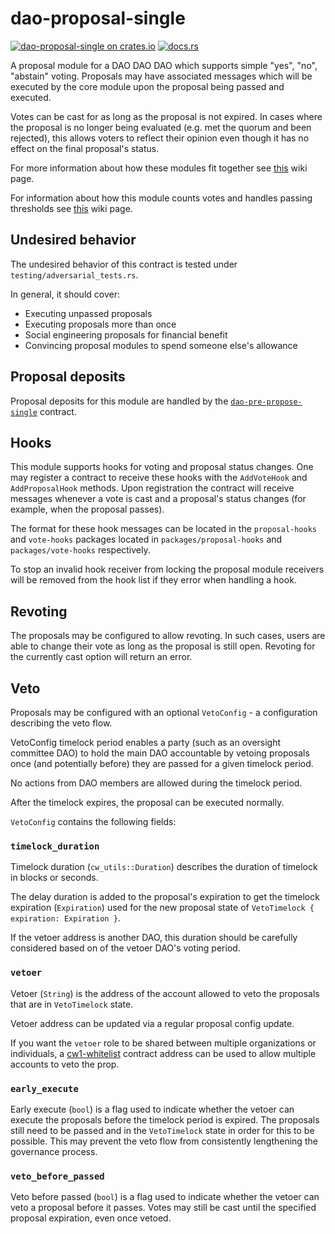 # dao-proposal-single

[![dao-proposal-single on crates.io](https://img.shields.io/crates/v/dao-proposal-single.svg?logo=rust)](https://crates.io/crates/dao-proposal-single)
[![docs.rs](https://img.shields.io/docsrs/dao-proposal-single?logo=docsdotrs)](https://docs.rs/dao-proposal-single/latest/dao_proposal_single/)

A proposal module for a DAO DAO DAO which supports simple "yes", "no",
"abstain" voting. Proposals may have associated messages which will be
executed by the core module upon the proposal being passed and
executed.

Votes can be cast for as long as the proposal is not expired. In cases
where the proposal is no longer being evaluated (e.g. met the quorum and
been rejected), this allows voters to reflect their opinion even though 
it has no effect on the final proposal's status.

For more information about how these modules fit together see
[this](https://github.com/DA0-DA0/dao-contracts/wiki/DAO-DAO-Contracts-Design)
wiki page.

For information about how this module counts votes and handles passing
thresholds see
[this](https://github.com/DA0-DA0/dao-contracts/wiki/A-brief-overview-of-DAO-DAO-voting#proposal-status)
wiki page.

## Undesired behavior

The undesired behavior of this contract is tested under `testing/adversarial_tests.rs`.

In general, it should cover:
- Executing unpassed proposals
- Executing proposals more than once
- Social engineering proposals for financial benefit
- Convincing proposal modules to spend someone else's allowance

## Proposal deposits

Proposal deposits for this module are handled by the
[`dao-pre-propose-single`](../../pre-propose/dao-pre-propose-single)
contract.

## Hooks

This module supports hooks for voting and proposal status changes. One
may register a contract to receive these hooks with the `AddVoteHook`
and `AddProposalHook` methods. Upon registration the contract will
receive messages whenever a vote is cast and a proposal's status
changes (for example, when the proposal passes).

The format for these hook messages can be located in the
`proposal-hooks` and `vote-hooks` packages located in
`packages/proposal-hooks` and `packages/vote-hooks` respectively.

To stop an invalid hook receiver from locking the proposal module
receivers will be removed from the hook list if they error when
handling a hook.

## Revoting

The proposals may be configured to allow revoting.
In such cases, users are able to change their vote as long as the proposal is still open.
Revoting for the currently cast option will return an error.

## Veto

Proposals may be configured with an optional `VetoConfig` - a configuration describing
the veto flow.

VetoConfig timelock period enables a party (such as an oversight committee DAO)
to hold the main DAO accountable by vetoing proposals once (and potentially
before) they are passed for a given timelock period.

No actions from DAO members are allowed during the timelock period.

After the timelock expires, the proposal can be executed normally.

`VetoConfig` contains the following fields:

### `timelock_duration`

Timelock duration (`cw_utils::Duration`) describes the duration of timelock
in blocks or seconds.

The delay duration is added to the proposal's expiration to get the timelock
expiration (`Expiration`) used for the new proposal state of `VetoTimelock {
expiration: Expiration }`.

If the vetoer address is another DAO, this duration should be carefully
considered based on of the vetoer DAO's voting period.

### `vetoer`

Vetoer (`String`) is the address of the account allowed to veto the proposals
that are in `VetoTimelock` state.

Vetoer address can be updated via a regular proposal config update.

If you want the `vetoer` role to be shared between multiple organizations or
individuals, a
[cw1-whitelist](https://github.com/CosmWasm/cw-plus/tree/main/contracts/cw1-whitelist)
contract address can be used to allow multiple accounts to veto the prop.

### `early_execute`

Early execute (`bool`) is a flag used to indicate whether the vetoer can execute
the proposals before the timelock period is expired. The proposals still need to
be passed and in the `VetoTimelock` state in order for this to be possible. This
may prevent the veto flow from consistently lengthening the governance process.

### `veto_before_passed`

Veto before passed (`bool`) is a flag used to indicate whether the vetoer
can veto a proposal before it passes. Votes may still be cast until the
specified proposal expiration, even once vetoed.
